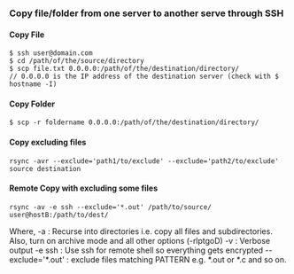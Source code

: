 ### Copy file/folder from one server to another serve through SSH

#### Copy  File

```
$ ssh user@domain.com
$ cd /path/of/the/source/directory
$ scp file.txt 0.0.0.0:/path/of/the/destination/directory/
// 0.0.0.0 is the IP address of the destination server (check with $ hostname -I)
```

#### Copy Folder

```
$ scp -r foldername 0.0.0.0:/path/of/the/destination/directory/
```

#### Copy excluding files
```
rsync -avr --exclude='path1/to/exclude' --exclude='path2/to/exclude' source destination
```

#### Remote Copy with excluding some files

```
rsync -av -e ssh --exclude='*.out' /path/to/source/ user@hostB:/path/to/dest/
```
Where,
-a : Recurse into directories i.e. copy all files and subdirectories. Also, turn on archive mode and all other options (-rlptgoD)
-v : Verbose output
-e ssh : Use ssh for remote shell so everything gets encrypted
--exclude='*.out' : exclude files matching PATTERN e.g. *.out or *.c and so on.










